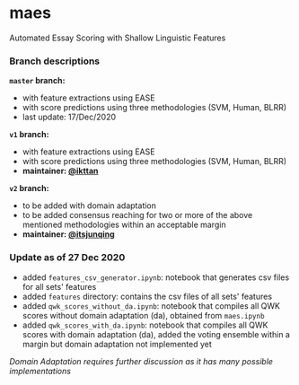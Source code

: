 # maes
Automated Essay Scoring with Shallow Linguistic Features

### Branch descriptions
**`master` branch:**
- with feature extractions using EASE
- with score predictions using three methodologies (SVM, Human, BLRR)
- last update: 17/Dec/2020

**`v1` branch:**
- with feature extractions using EASE
- with score predictions using three methodologies (SVM, Human, BLRR)
- **maintainer: [@ikttan](https://github.com/ikttan)**

**`v2` branch:**
- to be added with domain adaptation
- to be added consensus reaching for two or more of the above mentioned methodologies within an acceptable margin
- **maintainer: [@itsjunqing](https://github.com/itsjunqing)**

### Update as of 27 Dec 2020
- added `features_csv_generator.ipynb`: notebook that generates csv files for all sets' features
- added `features` directory: contains the csv files of all sets' features
- added `qwk_scores_without_da.ipynb`: notebook that compiles all QWK scores without domain adaptation (da), obtained from `maes.ipynb`
- added `qwk_scores_with_da.ipynb`: notebook that compiles all QWK scores with domain adaptation (da), added the voting ensemble within a margin but domain adaptation not implemented yet

*Domain Adaptation requires further discussion as it has many possible implementations*
